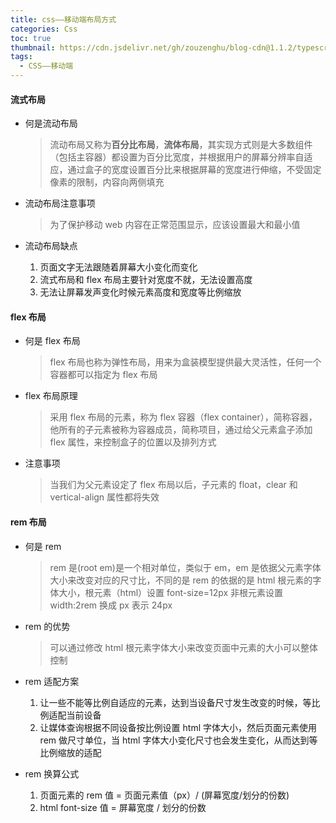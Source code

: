 ```yaml
---
title: css——移动端布局方式
categories: Css
toc: true
thumbnail: https://cdn.jsdelivr.net/gh/zouzenghu/blog-cdn@1.1.2/typescript/image/foreground_bluprint.svg
tags:
  - CSS——移动端
---
```


#### 流式布局

- 何是流动布局
  > 流动布局又称为**百分比布局**，**流体布局**，其实现方式则是大多数组件（包括主容器）都设置为百分比宽度，并根据用户的屏幕分辨率自适应，通过盒子的宽度设置百分比来根据屏幕的宽度进行伸缩，不受固定像素的限制，内容向两侧填充

* 流动布局注意事项

  > 为了保护移动 web 内容在正常范围显示，应该设置最大和最小值

  <!--more-->

* 流动布局缺点
  1. 页面文字无法跟随着屏幕大小变化而变化
  2. 流式布局和 flex 布局主要针对宽度不就，无法设置高度
  3. 无法让屏幕发声变化时候元素高度和宽度等比例缩放

#### flex 布局

- 何是 flex 布局
  > flex 布局也称为弹性布局，用来为盒装模型提供最大灵活性，任何一个容器都可以指定为 flex 布局

* flex 布局原理

  > 采用 flex 布局的元素，称为 flex 容器（flex container），简称容器，他所有的子元素被称为容器成员，简称项目，通过给父元素盒子添加 flex 属性，来控制盒子的位置以及排列方式

* 注意事项
  > 当我们为父元素设定了 flex 布局以后，子元素的 float，clear 和 vertical-align 属性都将失效

#### rem 布局

- 何是 rem
  > rem 是(root em)是一个相对单位，类似于 em，em 是依据父元素字体大小来改变对应的尺寸比，不同的是 rem 的依据的是 html 根元素的字体大小，根元素（html）设置 font-size=12px 非根元素设置 width:2rem 换成 px 表示 24px

* rem 的优势
  > 可以通过修改 html 根元素字体大小来改变页面中元素的大小可以整体控制
* rem 适配方案

  1. 让一些不能等比例自适应的元素，达到当设备尺寸发生改变的时候，等比例适配当前设备
  2. 让媒体查询根据不同设备按比例设置 html 字体大小，然后页面元素使用 rem 做尺寸单位，当 html 字体大小变化尺寸也会发生变化，从而达到等比例缩放的适配

* rem 换算公式

  1. 页面元素的 rem 值 = 页面元素值（px）/ (屏幕宽度/划分的份数)
  2. html font-size 值 = 屏幕宽度 / 划分的份数
